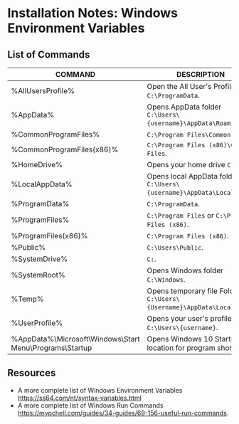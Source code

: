# Installation Notes: Windows Environment Variables

## List of Commands

| **COMMAND**                                             | **DESCRIPTION**                                                       |
| ------------------------------------------------------- | --------------------------------------------------------------------- |
| %AllUsersProfile%                                       | Open the All User's Profile `C:\ProgramData`.                         |
| %AppData%                                               | Opens AppData folder `C:\Users\{username}\AppData\Roaming`.           |
| %CommonProgramFiles%                                    | `C:\Program Files\Common Files`.                                      |
| %CommonProgramFiles(x86)%                               | `C:\Program Files (x86)\Common Files`.                                |
| %HomeDrive%                                             | Opens your home drive `C:\`.                                          |
| %LocalAppData%                                          | Opens local AppData folder `C:\Users\{username}\AppData\Local`.       |
| %ProgramData%                                           | `C:\ProgramData`.                                                     |
| %ProgramFiles%                                          | `C:\Program Files` or `C:\Program Files (x86)`.                       |
| %ProgramFiles(x86)%                                     | `C:\Program Files (x86)`.                                             |
| %Public%                                                | `C:\Users\Public`.                                                    |
| %SystemDrive%                                           | `C:`.                                                                 |
| %SystemRoot%                                            | Opens Windows folder `C:\Windows`.                                    |
| %Temp%                                                  | Opens temporary file Folder `C:\Users\{Username}\AppData\Local\Temp`. |
| %UserProfile%                                           | Opens your user's profile `C:\Users\{username}`.                      |
| %AppData%\Microsoft\Windows\Start Menu\Programs\Startup | Opens Windows 10 Startup location for program shortcuts               |

## Resources

- A more complete list of Windows Environment Variables <https://ss64.com/nt/syntax-variables.html>
- A more complete list of Windows Run Commands <https://mypchell.com/guides/34-guides/69-156-useful-run-commands>.
